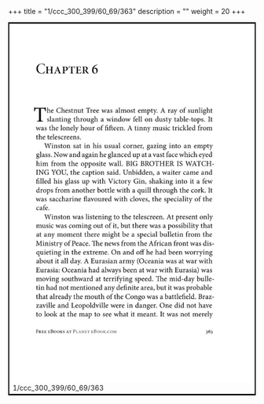 +++
title = "1/ccc_300_399/60_69/363"
description = ""
weight = 20
+++

<table style="border:2px solid black;max-width:800px;max-height:800px;" 
><tr><td><img class="center-fit-jpg"
src="/jpg_/out_jpg_1984__363.jpg"  >1/ccc_300_399/60_69/363</img></td></tr></table>